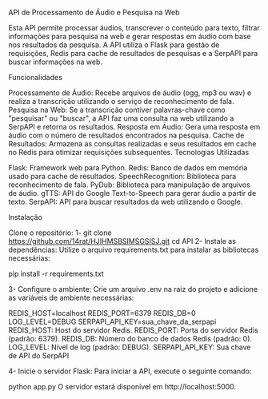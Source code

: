 API de Processamento de Áudio e Pesquisa na Web

Esta API permite processar áudios, transcrever o conteúdo para texto, filtrar informações para pesquisa na web e gerar respostas em áudio com base nos resultados da pesquisa. A API utiliza o Flask para gestão de requisições, Redis para cache de resultados de pesquisas e a SerpAPI para buscar informações na web.

Funcionalidades

Processamento de Áudio: Recebe arquivos de áudio (ogg, mp3 ou wav) e realiza a transcrição utilizando o serviço de reconhecimento de fala.
Pesquisa na Web: Se a transcrição contiver palavras-chave como "pesquisar" ou "buscar", a API faz uma consulta na web utilizando a SerpAPI e retorna os resultados.
Resposta em Áudio: Gera uma resposta em áudio com o número de resultados encontrados na pesquisa.
Cache de Resultados: Armazena as consultas realizadas e seus resultados em cache no Redis para otimizar requisições subsequentes.
Tecnologias Utilizadas

Flask: Framework web para Python.
Redis: Banco de dados em memória usado para cache de resultados.
SpeechRecognition: Biblioteca para reconhecimento de fala.
PyDub: Biblioteca para manipulação de arquivos de áudio.
gTTS: API do Google Text-to-Speech para gerar áudio a partir de texto.
SerpAPI: API para buscar resultados da web utilizando o Google.

Instalação

Clone o repositório:
1- git clone https://github.com/14rat/HJIHMSBSIMSGSISJ.git
cd API
2- Instale as dependências:
Utilize o arquivo requirements.txt para instalar as bibliotecas necessárias:

pip install -r requirements.txt

3- Configure o ambiente:
Crie um arquivo .env na raiz do projeto e adicione as variáveis de ambiente necessárias:

REDIS_HOST=localhost
REDIS_PORT=6379
REDIS_DB=0
LOG_LEVEL=DEBUG
SERPAPI_API_KEY=sua_chave_da_serpapi
REDIS_HOST: Host do servidor Redis.
REDIS_PORT: Porta do servidor Redis (padrão: 6379).
REDIS_DB: Número do banco de dados Redis (padrão: 0).
LOG_LEVEL: Nível de log (padrão: DEBUG).
SERPAPI_API_KEY: Sua chave de API do SerpAPI

4- Inicie o servidor Flask:
Para iniciar a API, execute o seguinte comando:

python app.py
O servidor estará disponível em http://localhost:5000.